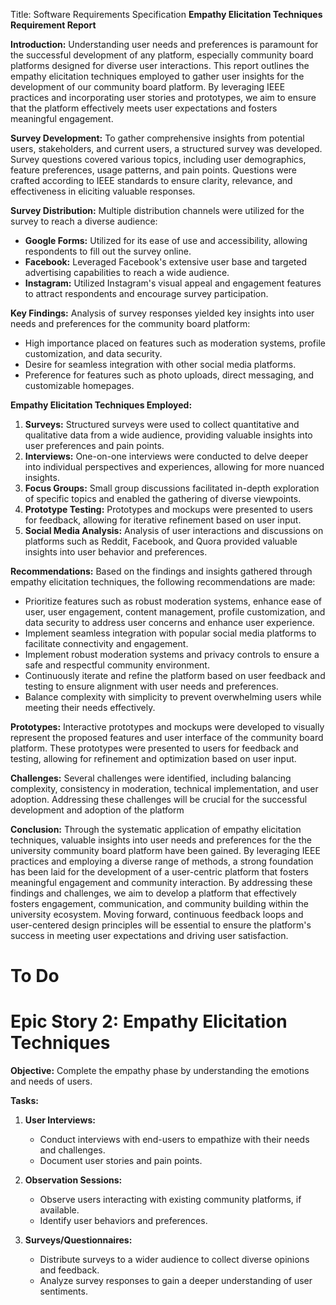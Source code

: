 Title: Software Requirements Specification
**Empathy Elicitation Techniques Requirement Report**

**Introduction:**
Understanding user needs and preferences is paramount for the successful development of any platform, especially community board platforms designed for diverse user interactions. This report outlines the empathy elicitation techniques employed to gather user insights for the development of our community board platform. By leveraging IEEE practices and incorporating user stories and prototypes, we aim to ensure that the platform effectively meets user expectations and fosters meaningful engagement.

**Survey Development:**
To gather comprehensive insights from potential users, stakeholders, and current users, a structured survey was developed. Survey questions covered various topics, including user demographics, feature preferences, usage patterns, and pain points. Questions were crafted according to IEEE standards to ensure clarity, relevance, and effectiveness in eliciting valuable responses.

**Survey Distribution:**
Multiple distribution channels were utilized for the survey to reach a diverse audience:
- **Google Forms:** Utilized for its ease of use and accessibility, allowing respondents to fill out the survey online.
- **Facebook:** Leveraged Facebook's extensive user base and targeted advertising capabilities to reach a wide audience.
- **Instagram:** Utilized Instagram's visual appeal and engagement features to attract respondents and encourage survey participation.

**Key Findings:**
Analysis of survey responses yielded key insights into user needs and preferences for the community board platform:
- High importance placed on features such as moderation systems, profile customization, and data security.
- Desire for seamless integration with other social media platforms.
- Preference for features such as photo uploads, direct messaging, and customizable homepages.

**Empathy Elicitation Techniques Employed:**
1. **Surveys:** Structured surveys were used to collect quantitative and qualitative data from a wide audience, providing valuable insights into user preferences and pain points.
2. **Interviews:** One-on-one interviews were conducted to delve deeper into individual perspectives and experiences, allowing for more nuanced insights.
3. **Focus Groups:** Small group discussions facilitated in-depth exploration of specific topics and enabled the gathering of diverse viewpoints.
4. **Prototype Testing:** Prototypes and mockups were presented to users for feedback, allowing for iterative refinement based on user input.
5. **Social Media Analysis:** Analysis of user interactions and discussions on platforms such as Reddit, Facebook, and Quora provided valuable insights into user behavior and preferences.

**Recommendations:**
Based on the findings and insights gathered through empathy elicitation techniques, the following recommendations are made:
- Prioritize features such as robust moderation systems, enhance ease of user, user engagement, content management, profile customization, and data security to address user concerns and enhance user experience.
- Implement seamless integration with popular social media platforms to facilitate connectivity and engagement.
- Implement robust moderation systems and privacy controls to ensure a safe and respectful community environment.
- Continuously iterate and refine the platform based on user feedback and testing to ensure alignment with user needs and preferences.
- Balance complexity with simplicity to prevent overwhelming users while meeting their needs effectively.

**Prototypes:**
Interactive prototypes and mockups were developed to visually represent the proposed features and user interface of the community board platform. These prototypes were presented to users for feedback and testing, allowing for refinement and optimization based on user input.

**Challenges:**
Several challenges were identified, including balancing complexity, consistency in moderation, technical implementation, and user adoption. Addressing these challenges will be crucial for the successful development and adoption of the platform

**Conclusion:**
Through the systematic application of empathy elicitation techniques, valuable insights into user needs and preferences for the the university community board platform have been gained. By leveraging IEEE practices and employing a diverse range of methods, a strong foundation has been laid for the development of a user-centric platform that fosters meaningful engagement and community interaction. By addressing these findings and challenges, we aim to develop a platform that effectively fosters engagement, communication, and community building within the university ecosystem. Moving forward, continuous feedback loops and user-centered design principles will be essential to ensure the platform's success in meeting user expectations and driving user satisfaction.

# To Do 
# Epic Story 2: Empathy Elicitation Techniques

**Objective:** Complete the empathy phase by understanding the emotions and needs of users.

**Tasks:**

1. **User Interviews:**
   - Conduct interviews with end-users to empathize with their needs and challenges.
   - Document user stories and pain points.

2. **Observation Sessions:**
   - Observe users interacting with existing community platforms, if available.
   - Identify user behaviors and preferences.

3. **Surveys/Questionnaires:**
   - Distribute surveys to a wider audience to collect diverse opinions and feedback.
   - Analyze survey responses to gain a deeper understanding of user sentiments.


